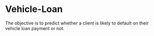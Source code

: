 # Vehicle-Loan
The objective is to predict whether a client is likely to default on their vehicle loan payment or not.
